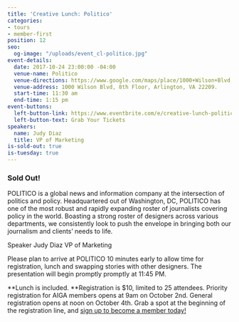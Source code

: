 ```yaml
---
title: 'Creative Lunch: Politico'
categories:
- tours
- member-first
position: 12
seo:
  og-image: "/uploads/event_cl-politico.jpg"
event-details:
  date: 2017-10-24 23:00:00 -04:00
  venue-name: Politico
  venue-directions: https://www.google.com/maps/place/1000+Wilson+Blvd,+Arlington,+VA+22209/@38.8940401,-77.071351,17z/data=!3m1!4b1!4m5!3m4!1s0x89b7b6598c582815:0xda06907d98789bf0!8m2!3d38.8940401!4d-77.0691623
  venue-address: 1000 Wilson Blvd, 8th Floor, Arlington, VA 22209.
  start-time: 11:30 am
  end-time: 1:15 pm
event-buttons:
  left-button-link: https://www.eventbrite.com/e/creative-lunch-politico-tickets-38432083396
  left-button-text: Grab Your Tickets
speakers:
  name: Judy Diaz
  title: VP of Marketing
is-sold-out: true
is-tuesday: true
---
```


### Sold Out!

POLITICO is a global news and information company at the intersection of politics and policy. Headquartered out of Washington, DC, POLITICO has one of the most robust and rapidly expanding roster of journalists covering policy in the world. Boasting a strong roster of designers across various departments, we consistently look to push the envelope in bringing both our journalism and clients’ needs to life.

Speaker
Judy Diaz VP of Marketing

Please plan to arrive at POLITICO 10 minutes early to allow time for registration, lunch and swapping stories with other designers. The presentation will begin promptly promptly at 11:45 PM.

\*\*Lunch is included. \*\*Registration is $10, limited to 25 attendees. Priority registration for AIGA members opens at 9am on October 2nd. General registration opens at noon on October 4th. Grab a spot at the beginning of the registration line, and [sign up to become a member today!](http://www.aiga.org/join)